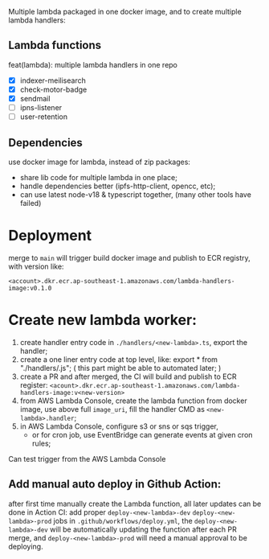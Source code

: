 Multiple lambda packaged in one docker image, and to create multiple lambda handlers:

## Lambda functions

feat(lambda): multiple lambda handlers in one repo

- [x] indexer-meilisearch
- [x] check-motor-badge
- [x] sendmail
- [ ] ipns-listener
- [ ] user-retention

## Dependencies

use docker image for lambda, instead of zip packages:

- share lib code for multiple lambda in one place;
- handle dependencies better (ipfs-http-client, opencc, etc);
- can use latest node-v18 & typescript together, (many other tools have failed)

# Deployment

merge to `main` will trigger build docker image and publish to ECR registry, with version like:

    <account>.dkr.ecr.ap-southeast-1.amazonaws.com/lambda-handlers-image:v0.1.0

# Create new lambda worker:

1. create handler entry code in `./handlers/<new-lambda>.ts`, export the handler;
2. create a one liner entry code at top level, like:
   export \* from "./handlers/<new-lambda>.js";
   ( this part might be able to automated later; )
3. create a PR and after merged, the CI will build and publish to ECR register:
   `<acount>.dkr.ecr.ap-southeast-1.amazonaws.com/lambda-handlers-image:v<new-version>`
4. from AWS Lambda Console, create the lambda function from docker image, use above full `image_uri`,
   fill the handler CMD as `<new-lambda>.handler`;
5. in AWS Lambda Console, configure s3 or sns or sqs trigger,
   - or for cron job, use EventBridge can generate events at given cron rules;

Can test trigger from the AWS Lambda Console

## Add manual auto deploy in Github Action:

after first time manually create the Lambda function, all later updates can be done in Action CI:
add proper `deploy-<new-lambda>-dev` `deploy-<new-lambda>-prod` jobs in `.github/workflows/deploy.yml`,
the `deploy-<new-lambda>-dev` will be automatically updating the function after each PR merge,
and `deploy-<new-lambda>-prod` will need a manual approval to be deploying.
